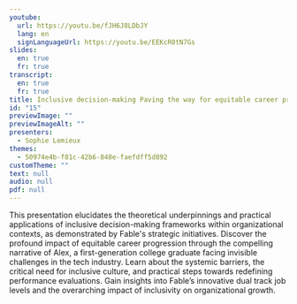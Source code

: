 ```yaml
---
youtube:
  url: https://youtu.be/fJH6J8LDbJY
  lang: en
  signLanguageUrl: https://youtu.be/EEKcR0tN7Gs
slides:
  en: true
  fr: true
transcript:
  en: true
  fr: true
title: Inclusive decision-making Paving the way for equitable career progression
id: "15"
previewImage: ""
previewImageAlt: ""
presenters:
  - Sophie Lemieux
themes:
  - 50974e4b-f81c-42b6-848e-faefdff5d892
customTheme: ""
text: null
audio: null
pdf: null
---
```

This presentation elucidates the theoretical underpinnings and practical applications of inclusive decision-making frameworks within organizational contexts, as demonstrated by Fable's strategic initiatives. Discover the profound impact of equitable career progression through the compelling narrative of Alex, a first-generation college graduate facing invisible challenges in the tech industry. Learn about the systemic barriers, the critical need for inclusive culture, and practical steps towards redefining performance evaluations. Gain insights into Fable’s innovative dual track job levels and the overarching impact of inclusivity on organizational growth.
